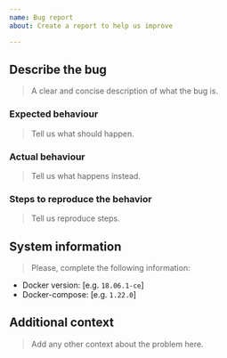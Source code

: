 ```yaml
---
name: Bug report
about: Create a report to help us improve

---
```


## Describe the bug

> A clear and concise description of what the bug is.

### Expected behaviour

> Tell us what should happen.

### Actual behaviour

> Tell us what happens instead.

### Steps to reproduce the behavior

> Tell us reproduce steps.

## System information

> Please, complete the following information:

 - Docker version: [e.g. `18.06.1-ce`]
 - Docker-compose: [e.g. `1.22.0`]

## Additional context

> Add any other context about the problem here.

